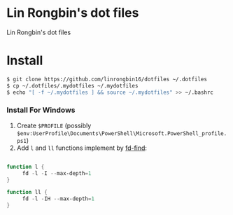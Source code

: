# Lin Rongbin's dot files

Lin Rongbin's dot files

# Install

```bash
$ git clone https://github.com/linrongbin16/dotfiles ~/.dotfiles
$ cp ~/.dotfiles/.mydotfiles ~/.mydotfiles
$ echo "[ -f ~/.mydotfiles ] && source ~/.mydotfiles" >> ~/.bashrc
```

### Install For Windows

1. Create `$PROFILE` (possibly `$env:UserProfile\Documents\PowerShell\Microsoft.PowerShell_profile.ps1`)
2. Add `l` and `ll` functions implement by [fd-find](https://github.com/sharkdp/fd):

```powershell

function l {
     fd -l -I --max-depth=1
}

function ll {
     fd -l -IH --max-depth=1
}

```
